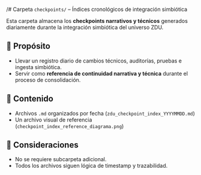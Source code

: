 /# Carpeta `checkpoints/` – Índices cronológicos de integración simbiótica

Esta carpeta almacena los **checkpoints narrativos y técnicos** generados diariamente durante la integración simbiótica del universo ZDU.

## 📌 Propósito

- Llevar un registro diario de cambios técnicos, auditorías, pruebas e ingesta simbiótica.
- Servir como **referencia de continuidad narrativa y técnica** durante el proceso de consolidación.

## 📁 Contenido

- Archivos `.md` organizados por fecha (`zdu_checkpoint_index_YYYYMMDD.md`)
- Un archivo visual de referencia (`checkpoint_index_reference_diagrama.png`)

## 🔐 Consideraciones

- No se requiere subcarpeta adicional.
- Todos los archivos siguen lógica de timestamp y trazabilidad.
